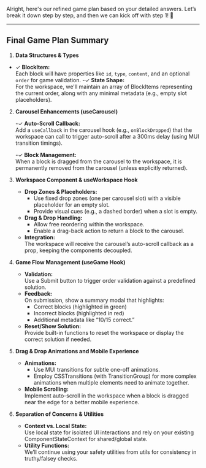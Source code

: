 Alright, here's our refined game plan based on your detailed answers. Let’s break it down step by step, and then we can kick off with step 1! 🚀

---

## Final Game Plan Summary

1. **Data Structures & Types**

- ✓ **BlockItem:**  
   Each block will have properties like `id`, `type`, `content`, and an optional `order` for game validation.
  -✓ **State Shape:**  
   For the workspace, we'll maintain an array of BlockItems representing the current order, along with any minimal metadata (e.g., empty slot placeholders).

2. **Carousel Enhancements (useCarousel)**

   -✓ **Auto-Scroll Callback:**  
    Add a `useCallback` in the carousel hook (e.g., `onBlockDropped`) that the workspace can call to trigger auto-scroll after a 300ms delay (using MUI transition timings).

   -✓ **Block Management:**  
    When a block is dragged from the carousel to the workspace, it is permanently removed from the carousel (unless explicitly returned).

3. **Workspace Component & useWorkspace Hook**

   - **Drop Zones & Placeholders:**
     - Use fixed drop zones (one per carousel slot) with a visible placeholder for an empty slot.
     - Provide visual cues (e.g., a dashed border) when a slot is empty.
   - **Drag & Drop Handling:**
     - Allow free reordering within the workspace.
     - Enable a drag-back action to return a block to the carousel.
   - **Integration:**  
     The workspace will receive the carousel’s auto-scroll callback as a prop, keeping the components decoupled.

4. **Game Flow Management (useGame Hook)**

   - **Validation:**  
     Use a Submit button to trigger order validation against a predefined solution.
   - **Feedback:**  
     On submission, show a summary modal that highlights:
     - Correct blocks (highlighted in green)
     - Incorrect blocks (highlighted in red)
     - Additional metadata like “10/15 correct.”
   - **Reset/Show Solution:**  
     Provide built-in functions to reset the workspace or display the correct solution if needed.

5. **Drag & Drop Animations and Mobile Experience**

   - **Animations:**
     - Use MUI transitions for subtle one-off animations.
     - Employ CSSTransitions (with TransitionGroup) for more complex animations when multiple elements need to animate together.
   - **Mobile Scrolling:**  
     Implement auto-scroll in the workspace when a block is dragged near the edge for a better mobile experience.

6. **Separation of Concerns & Utilities**
   - **Context vs. Local State:**  
     Use local state for isolated UI interactions and rely on your existing ComponentStateContext for shared/global state.
   - **Utility Functions:**  
     We’ll continue using your safety utilities from utils for consistency in truthy/falsey checks.
